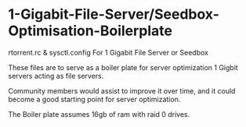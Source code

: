 # 1-Gigabit-File-Server/Seedbox-Optimisation-Boilerplate

rtorrent.rc &amp; sysctl.config For 1 Gigabit File Server or Seedbox

These files are to serve as a boiler plate for server optimization 1 Gigbit servers acting as file servers. 

Community members would assist to improve it over time, and it could become a good starting point for server optimization.

The Boiler plate assumes 16gb of ram with raid 0 drives.
